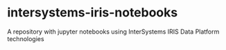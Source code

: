 # intersystems-iris-notebooks
A repository with jupyter notebooks using InterSystems IRIS Data Platform technologies
